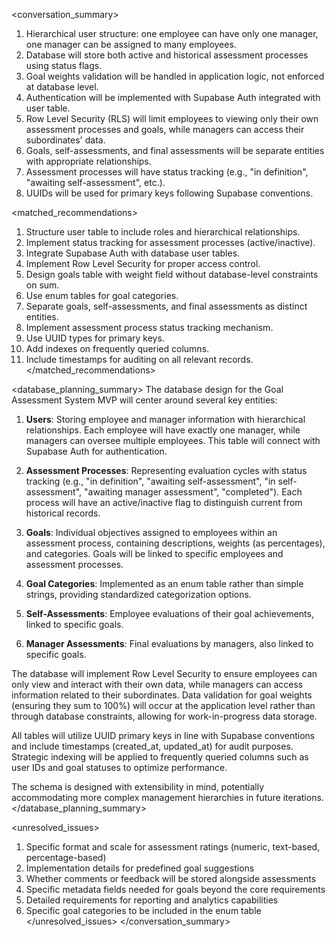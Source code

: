 <conversation_summary>
<decisions>
1. Hierarchical user structure: one employee can have only one manager, one manager can be assigned to many employees.
2. Database will store both active and historical assessment processes using status flags.
3. Goal weights validation will be handled in application logic, not enforced at database level.
4. Authentication will be implemented with Supabase Auth integrated with user table.
5. Row Level Security (RLS) will limit employees to viewing only their own assessment processes and goals, while managers can access their subordinates' data.
6. Goals, self-assessments, and final assessments will be separate entities with appropriate relationships.
7. Assessment processes will have status tracking (e.g., "in definition", "awaiting self-assessment", etc.).
8. UUIDs will be used for primary keys following Supabase conventions.
</decisions>

<matched_recommendations>
1. Structure user table to include roles and hierarchical relationships.
2. Implement status tracking for assessment processes (active/inactive).
3. Integrate Supabase Auth with database user tables.
4. Implement Row Level Security for proper access control.
5. Design goals table with weight field without database-level constraints on sum.
6. Use enum tables for goal categories.
7. Separate goals, self-assessments, and final assessments as distinct entities.
8. Implement assessment process status tracking mechanism.
9. Use UUID types for primary keys.
10. Add indexes on frequently queried columns.
11. Include timestamps for auditing on all relevant records.
</matched_recommendations>

<database_planning_summary>
The database design for the Goal Assessment System MVP will center around several key entities:

1. **Users**: Storing employee and manager information with hierarchical relationships. Each employee will have exactly one manager, while managers can oversee multiple employees. This table will connect with Supabase Auth for authentication.

2. **Assessment Processes**: Representing evaluation cycles with status tracking (e.g., "in definition", "awaiting self-assessment", "in self-assessment", "awaiting manager assessment", "completed"). Each process will have an active/inactive flag to distinguish current from historical records.

3. **Goals**: Individual objectives assigned to employees within an assessment process, containing descriptions, weights (as percentages), and categories. Goals will be linked to specific employees and assessment processes.

4. **Goal Categories**: Implemented as an enum table rather than simple strings, providing standardized categorization options.

5. **Self-Assessments**: Employee evaluations of their goal achievements, linked to specific goals.

6. **Manager Assessments**: Final evaluations by managers, also linked to specific goals.

The database will implement Row Level Security to ensure employees can only view and interact with their own data, while managers can access information related to their subordinates. Data validation for goal weights (ensuring they sum to 100%) will occur at the application level rather than through database constraints, allowing for work-in-progress data storage.

All tables will utilize UUID primary keys in line with Supabase conventions and include timestamps (created_at, updated_at) for audit purposes. Strategic indexing will be applied to frequently queried columns such as user IDs and goal statuses to optimize performance.

The schema is designed with extensibility in mind, potentially accommodating more complex management hierarchies in future iterations.
</database_planning_summary>

<unresolved_issues>
1. Specific format and scale for assessment ratings (numeric, text-based, percentage-based)
2. Implementation details for predefined goal suggestions
3. Whether comments or feedback will be stored alongside assessments
4. Specific metadata fields needed for goals beyond the core requirements
5. Detailed requirements for reporting and analytics capabilities
6. Specific goal categories to be included in the enum table
</unresolved_issues>
</conversation_summary>
